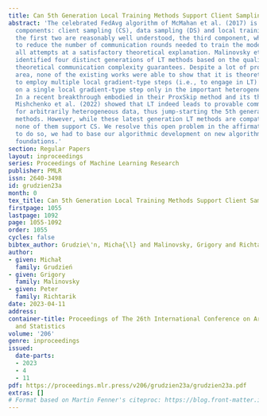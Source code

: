 ```yaml
---
title: Can 5th Generation Local Training Methods Support Client Sampling? Yes!
abstract: 'The celebrated FedAvg algorithm of McMahan et al. (2017) is based on three
  components: client sampling (CS), data sampling (DS) and local training (LT). While
  the first two are reasonably well understood, the third component, whose role is
  to reduce the number of communication rounds needed to train the model, resisted
  all attempts at a satisfactory theoretical explanation. Malinovsky et al. (2022)
  identified four distinct generations of LT methods based on the quality of the provided
  theoretical communication complexity guarantees. Despite a lot of progress in this
  area, none of the existing works were able to show that it is theoretically better
  to employ multiple local gradient-type steps (i.e., to engage in LT) than to rely
  on a single local gradient-type step only in the important heterogeneous data regime.
  In a recent breakthrough embodied in their ProxSkip method and its theoretical analysis,
  Mishchenko et al. (2022) showed that LT indeed leads to provable communication acceleration
  for arbitrarily heterogeneous data, thus jump-starting the 5th generation of LT
  methods. However, while these latest generation LT methods are compatible with DS,
  none of them support CS. We resolve this open problem in the affirmative. In order
  to do so, we had to base our algorithmic development on new algorithmic and theoretical
  foundations.'
section: Regular Papers
layout: inproceedings
series: Proceedings of Machine Learning Research
publisher: PMLR
issn: 2640-3498
id: grudzien23a
month: 0
tex_title: Can 5th Generation Local Training Methods Support Client Sampling? Yes!
firstpage: 1055
lastpage: 1092
page: 1055-1092
order: 1055
cycles: false
bibtex_author: Grudzie\'n, Micha{\l} and Malinovsky, Grigory and Richtarik, Peter
author:
- given: Michał
  family: Grudzień
- given: Grigory
  family: Malinovsky
- given: Peter
  family: Richtarik
date: 2023-04-11
address:
container-title: Proceedings of The 26th International Conference on Artificial Intelligence
  and Statistics
volume: '206'
genre: inproceedings
issued:
  date-parts:
  - 2023
  - 4
  - 11
pdf: https://proceedings.mlr.press/v206/grudzien23a/grudzien23a.pdf
extras: []
# Format based on Martin Fenner's citeproc: https://blog.front-matter.io/posts/citeproc-yaml-for-bibliographies/
---
```

